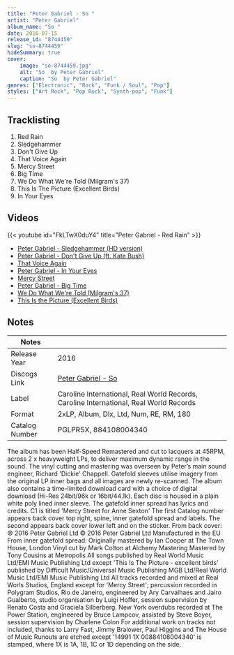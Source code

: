 ```yaml
---
title: "Peter Gabriel - So "
artist: "Peter Gabriel"
album_name: "So "
date: 2016-07-15
release_id: "8744459"
slug: "so-8744459"
hideSummary: true
cover:
    image: "so-8744459.jpg"
    alt: "So  by Peter Gabriel"
    caption: "So  by Peter Gabriel"
genres: ["Electronic", "Rock", "Funk / Soul", "Pop"]
styles: ["Art Rock", "Pop Rock", "Synth-pop", "Funk"]
---
```


## Tracklisting
1. Red Rain
2. Sledgehammer
3. Don't Give Up
4. That Voice Again
5. Mercy Street
6. Big Time
7. We Do What We're Told (Milgram's 37)
8. This Is The Picture (Excellent Birds)
9. In Your Eyes

## Videos
{{< youtube id="FkLTwX0duY4" title="Peter Gabriel - Red Rain" >}}
- [Peter Gabriel - Sledgehammer (HD version)](https://www.youtube.com/watch?v=OJWJE0x7T4Q)
- [Peter Gabriel - Don't Give Up (ft. Kate Bush)](https://www.youtube.com/watch?v=VjEq-r2agqc)
- [That Voice Again](https://www.youtube.com/watch?v=1IanjpQoW54)
- [Peter Gabriel - In Your Eyes](https://www.youtube.com/watch?v=kU8OJAOMbPg)
- [Mercy Street](https://www.youtube.com/watch?v=3LJUIIESgpQ)
- [Peter Gabriel - Big Time](https://www.youtube.com/watch?v=PBAl9cchQac)
- [We Do What We're Told (Milgram's 37)](https://www.youtube.com/watch?v=sMLlDBXtmX0)
- [This Is the Picture (Excellent Birds)](https://www.youtube.com/watch?v=Z5RXvDjJRX8)


## Notes

| Notes          |             |
| ---------------| ----------- |
| Release Year   | 2016 |
| Discogs Link   | [Peter Gabriel - So ](https://www.discogs.com/release/8744459-Peter-Gabriel-So-) |
| Label          | Caroline International, Real World Records, Caroline International, Real World Records |
| Format         | 2xLP, Album, Dlx, Ltd, Num, RE, RM, 180 |
| Catalog Number | PGLPR5X, 884108004340 |

The album has been Half-Speed Remastered and cut to lacquers at 45RPM, across 2 x heavyweight LPs, to deliver maximum dynamic range in the sound. The vinyl cutting and mastering was overseen by Peter’s main sound engineer, Richard 'Dickie' Chappell. Gatefold sleeves utilise imagery from the original LP inner bags and all images are newly re-scanned. The album also contains a time-limited download card with a choice of digital download (Hi-Res 24bit/96k or 16bit/44.1k).  Each disc is housed in a plain white poly lined inner sleeve. The gatefold inner spread has lyrics and credits. C1 is titled  'Mercy Street for Anne Sexton'   The first Catalog number appears back cover top right, spine, inner gatefold spread and labels. The second appears back cover lower left and on the sticker.  From back cover: ℗ 2016 Peter Gabriel Ltd © 2016 Peter Gabriel Ltd Manufactured in the EU  From inner gatefold spread: Originally mastered by Ian Cooper at The Town House, London Vinyl cut by Mark Colton at Alchemy Mastering Mastered by Tony Cousins at Metropolis All songs published by Real World Music Ltd/EMI Music Publishing Ltd except 'This Is The Picture - excellent birds' published by Difficult Music/Universal Music Publishing MGB Ltd/Real World Music Ltd/EMI Music Publishing Ltd All tracks recorded and mixed at Real Worls Studios, England except for 'Mercy Street'; percussion recorded in Polygram Studios, Rio de Janeiro, engineered by Ary Carvalhaes and Jairo Gualberto, studio organisation by Luigi Hoffer, session supervision by Renato Costa and Graciela Silberberg. New York overdubs recorded at The Power Station, engineered by Bruce Lampcov, assisted by Steve Boyer, session supervision by Charlene Colon For additional work on tracks not included, thanks to Larry Fast, Jimmy Bralower, Paul Higgins and The House of Music  Runouts are etched except '14991 1X 00884108004340' is stamped, where 1X is 1A, 1B, 1C or 1D depending on the side.

